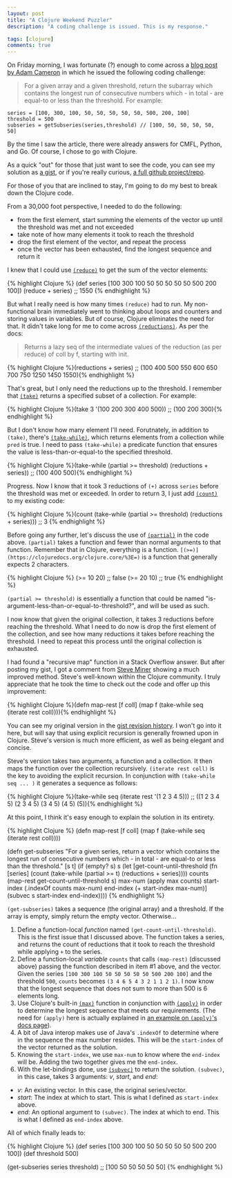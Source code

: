 ```yaml
---
layout: post
title: "A Clojure Weekend Puzzler"
description: "A coding challenge is issued. This is my response."

tags: [clojure]
comments: true
---
```


On Friday morning, I was fortunate (?) enough to come across a [blog post by Adam Cameron](http://blog.adamcameron.me/2014/11/something-for-weekend-wee-code-quiz-in.html) in which he issued the following coding challenge:

> For a given array and a given threshold, return the subarray which contains the longest run of consecutive numbers which - in total - are equal-to or less than the threshold. For example:

    series = [100, 300, 100, 50, 50, 50, 50, 50, 500, 200, 100]
    threshold = 500
    subseries = getSubseries(series,threshold) // [100, 50, 50, 50, 50, 50]

By the time I saw the article, there were already answers for CMFL, Python, and Go. Of course, I chose to go with Clojure.

As a quick "out" for those that just want to see the code, you can see my solution as [a gist](https://gist.github.com/charliegriefer/3980e519ddbe6d04d297), or if you're really curious, [a full github project/repo](https://github.com/charliegriefer/cameron141107).

For those of you that are inclined to stay, I'm going to do my best to break down the Clojure code.

From a 30,000 foot perspective, I needed to do the following:

- from the first element, start summing the elements of the vector up until the threshold was met and not exceeded
- take note of how many elements it took to reach the threshold
- drop the first element of the vector, and repeat the process
- once the vector has been exhausted, find the longest sequence and return it

I knew that I could use [`(reduce)`](https://clojuredocs.org/clojure.core/reduce) to get the sum of the vector elements:

{% highlight Clojure %}
(def series [100 300 100 50 50 50 50 50 500 200 100])
(reduce + series) ;; 1550
{% endhighlight %}

But what I really need is how many times `(reduce)` had to run. My non-functional brain immediately went to thinking about loops and counters and storing values in variables. But of course, Clojure eliminates the need for that. It didn't take long for me to come across [`(reductions)`](https://clojuredocs.org/clojure.core/reductions). As per the docs:

> Returns a lazy seq of the intermediate values of the reduction (as
per reduce) of coll by f, starting with init.

{% highlight Clojure %}(reductions + series) ;; (100 400 500 550 600 650 700 750 1250 1450 1550){% endhighlight %}

That's great, but I only need the reductions up to the threshold. I remember that [`(take)`](https://clojuredocs.org/clojure.core/take) returns a specified subset of a collection. For example:

{% highlight Clojure %}(take 3 '(100 200 300 400 500)) ;; (100 200 300){% endhighlight %}

But I don't know how many element I'll need. Forutnately, in addition to `(take)`, there's [`(take-while)`](https://clojuredocs.org/clojure.core/take-while), which returns elements from a collection while `pred` is true. I need to pass `(take-while)` a predicate function that ensures the value is less-than-or-equal-to the specified threshold.

{% highlight Clojure %}(take-while (partial >= threshold) (reductions + series)) ;; (100 400 500){% endhighlight %}

Progress. Now I know that it took 3 reductions of `(+)` across `series` before the threshold was met or exceeded. In order to return 3, I just add [`(count)`](https://clojuredocs.org/clojure.core/count) to my existing code:

{% highlight Clojure %}(count (take-while (partial >= threshold) (reductions + series))) ;; 3 {% endhighlight %}

Before going any further, let's discuss the use of [`(partial)`](https://clojuredocs.org/clojure.core/partial) in the code above. `(partial)` takes a function and fewer than normal arguments to that function. Remember that in Clojure, everything is a function. `[(>=)](https://clojuredocs.org/clojure.core/%3E=)` is a function that generally expects 2 characters.

{% highlight Clojure %}
(>= 10 20) ;; false
(>= 20 10) ;; true
{% endhighlight %}

`(partial >= threshold)` is essentially a function that could be named "is-argument-less-than-or-equal-to-threshold?", and will be used as such.

I now know that given the original collection, it takes 3 reductions before reaching the threshold. What I need to do now is drop the first element of the collection, and see how many reductions it takes before reaching the threshold. I need to repeat this process until the original collection is exhausted.

I had found a "recursive map" function in a Stack Overflow answer. But after posting my gist, I got a comment from [Steve Miner](https://github.com/miner) showing a much improved method. Steve's well-known within the Clojure community. I truly appreciate that he took the time to check out the code and offer up this improvement:

{% highlight Clojure %}(defn map-rest [f coll] (map f (take-while seq (iterate rest coll)))){% endhighlight %}

You can see my original version in the [gist revision history](https://gist.github.com/charliegriefer/3980e519ddbe6d04d297/revisions). I won't go into it here, but will say that using explicit recursion is generally frowned upon in Clojure. Steve's version is much more efficient, as well as being elegant and concise.

Steve's version takes two arguments, a function and a collection. It then maps the function over the collection recursively. `(iterate rest coll)` is the key to avoiding the explicit recursion. In conjunction with `(take-while seq ... )` it generates a sequence as follows:

{% highlight Clojure %}(take-while seq (iterate rest '(1 2 3 4 5))) ;; ((1 2 3 4 5) (2 3 4 5) (3 4 5) (4 5) (5)){% endhighlight %}

At this point, I think it's easy enough to explain the solution in its entirety.

{% highlight Clojure %}
(defn map-rest [f coll] (map f (take-while seq (iterate rest coll))))

(defn get-subseries
  "For a given series, return a vector which contains the longest run of consecutive numbers 
   which - in total - are equal-to or less than the threshold."
  [s t]
  (if (empty? s)
      s
      (let [get-count-until-threshold (fn [series] 
                                        (count (take-while (partial >= t)
                                                           (reductions + series))))
            counts (map-rest get-count-until-threshold s)
            max-num (apply max counts)
            start-index (.indexOf counts max-num)
            end-index (+ start-index max-num)]
       (subvec s start-index end-index))))
{% endhighlight %}

`(get-subseries)` takes a sequence (the original array) and a threshold. If the array is empty, simply return the empty vector. Otherwise...

1. Define a function-local _function_ named `(get-count-until-threshold)`. This is the first issue that I discussed above. The function takes a series, and returns the count of reductions that it took to reach the threshold while applying `+` to the series.
2. Define a function-local _variable_ `counts` that calls `(map-rest)` (discussed above) passing the function described in item #1 above, and the vector. Given the series `[100 300 100 50 50 50 50 50 500 200 100]` and the threshold `500`, `counts` becomes `(3 4 6 5 4 3 2 1 1 2 1)`. I now know that the longest sequence that does not sum to more than 500 is 6 elements long.
3. Use Clojure's built-in [`(max)`](https://clojuredocs.org/clojure.core/max) function in conjunction with [`(apply)`](https://clojuredocs.org/clojure.core/apply) in order to determine the longest sequence that meets our requirements. (The need for `(apply)` here is actually explained in [an example on `(apply)`'s docs page](https://clojuredocs.org/clojure.core/apply#example_542692cdc026201cdc326d49)).
4. A bit of Java interop makes use of Java's `.indexOf` to determine where in the sequence the max number resides. This will be the `start-index` of the vector returned as the solution.
5. Knowing the `start-index`, we use `max-num` to know where the `end-index` will be. Adding the two together gives me the `end-index`.
6. With the let-bindings done, use [`(subvec)`](https://clojuredocs.org/clojure.core/subvec) to return the solution. `(subvec)`, in this case, takes 3 arguments: _v_, _start_, and _end_:
- _v_: An existing vector. In this case, the original series/vector.
- _start_: The index at which to start. This is what I defined as `start-index` above.
- _end_: An optional argument to `(subvec)`. The index at which to end. This is what I defined as `end-index` above.

All of which finally leads to:

{% highlight Clojure %}
(def series [100 300 100 50 50 50 50 50 500 200 100])
(def threshold 500)

(get-subseries series threshold) ;; [100 50 50 50 50 50]
{% endhighlight %}
